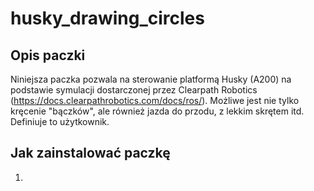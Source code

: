 # husky_drawing_circles

## Opis paczki
Niniejsza paczka pozwala na sterowanie platformą Husky (A200) na podstawie symulacji dostarczonej przez Clearpath Robotics (https://docs.clearpathrobotics.com/docs/ros/). Możliwe jest nie tylko kręcenie "bączków", ale również jazda do przodu, z lekkim skrętem itd. Definiuje to użytkownik. 

## Jak zainstalować paczkę
1. 
